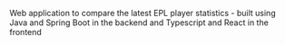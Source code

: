 Web application to compare the latest EPL player statistics - built using Java and Spring Boot in the backend and Typescript and React in the frontend
